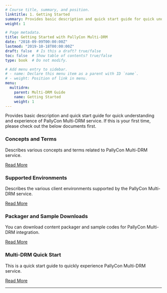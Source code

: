 ```yaml
---
# Course title, summary, and position.
linktitle: 1. Getting Started
summary: Provides basic description and quick start guide for quick understanding and experience of PallyCon Multi-DRM service.
weight: 1

# Page metadata.
title: Getting Started with PallyCon Multi-DRM
date: "2018-09-09T00:00:00Z"
lastmod: "2019-10-18T00:00:00Z"
draft: false  # Is this a draft? true/false
toc: false  # Show table of contents? true/false
type: book  # Do not modify.

# Add menu entry to sidebar.
# - name: Declare this menu item as a parent with ID `name`.
# - weight: Position of link in menu.
menu:
  multidrm:
    parent: Multi-DRM Guide
    name: Getting Started
    weight: 1
---
```


Provides basic description and quick start guide for quick understanding and experience of PallyCon Multi-DRM service. If this is your first time, please check out the below documents first.

<div class="row">
  <div class="col-sm-6">
    <div class="card">
      <div class="card-body">
        <h3 class="card-title">Concepts and Terms</h3>
        <p class="card-text">Describes various concepts and terms related to PallyCon Multi-DRM service.</p>
        <a href="./concepts/" class="btn btn-primary">Read More</a>
      </div>
    </div>
  </div>
  <div class="col-sm-6">    
    <div class="card">
      <div class="card-body">
        <h3 class="card-title">Supported Environments</h3>
        <p class="card-text">Describes the various client environments supported by the PallyCon Multi-DRM service.</p>
        <a href="./supported-env/" class="btn btn-primary">Read More</a>
      </div>
    </div>
  </div>
  <div class="col-sm-6">  
    <div class="card">
      <div class="card-body">
        <h3 class="card-title">Packager and Sample Downloads</h3>
        <p class="card-text">You can download content packager and sample codes for PallyCon Multi-DRM integration.</p>
        <a href="./downloads/" class="btn btn-primary">Read More</a>
      </div>
    </div>
  </div>
  <div class="col-sm-6">  
    <div class="card">
      <div class="card-body">
        <h3 class="card-title">Multi-DRM Quick Start</h3>
        <p class="card-text">This is a quick start guide to quickly experience PallyCon Multi-DRM service.</p>
        <a href="./quickstart/" class="btn btn-primary">Read More</a>
      </div>
    </div>
  </div>
</div>

---
